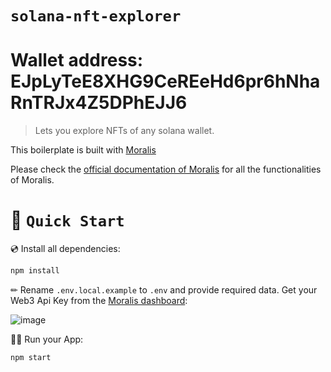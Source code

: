 # `solana-nft-explorer`
# Wallet address: EJpLyTeE8XHG9CeREeHd6pr6hNhaRnTRJx4Z5DPhEJJ6

> Lets you explore NFTs of any solana wallet.

This boilerplate is built with [Moralis](https://moralis.io?utm_source=github&utm_medium=readme&utm_campaign=ethereum-boilerplate)

Please check the [official documentation of Moralis](https://docs.moralis.io/) for all the functionalities of Moralis.


# 🚀 `Quick Start`

💿 Install all dependencies:

```sh
npm install
```

✏ Rename `.env.local.example` to `.env` and provide required data. Get your Web3 Api Key from the [Moralis dashboard](https://admin.moralis.io/):

![image](https://user-images.githubusercontent.com/78314301/186810270-7c365d43-ebb8-4546-a383-32983fbacef9.png)

🚴‍♂️ Run your App:

```sh
npm start
```
